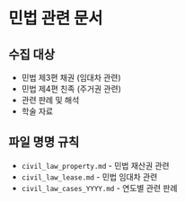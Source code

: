 # 민법 관련 문서

## 수집 대상
- 민법 제3편 채권 (임대차 관련)
- 민법 제4편 친족 (주거권 관련)
- 관련 판례 및 해석
- 학술 자료

## 파일 명명 규칙
- `civil_law_property.md` - 민법 재산권 관련
- `civil_law_lease.md` - 민법 임대차 관련
- `civil_law_cases_YYYY.md` - 연도별 관련 판례